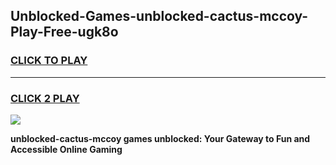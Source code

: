 
## Unblocked-Games-unblocked-cactus-mccoy-Play-Free-ugk8o
<h3>
<a href="https://premium76.site?title=unblocked-cactus-mccoy&ref=18A1">CLICK TO PLAY</a></h3>
<hr>

<h3>
<a href="https://premium76.site?title=unblocked-cactus-mccoy&ref=18A1">CLICK 2 PLAY</a>
  
</h3>

<a href="https://premium76.site?title=unblocked-cactus-mccoy&ref=18A1"><img src="https://clearcache.store/games.png"></a>


**unblocked-cactus-mccoy games unblocked: Your Gateway to Fun and Accessible Online Gaming**
